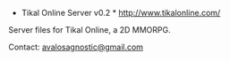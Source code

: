 * Tikal Online Server v0.2 *
http://www.tikalonline.com/

Server files for Tikal Online, a 2D MMORPG.

Contact:
avalosagnostic@gmail.com